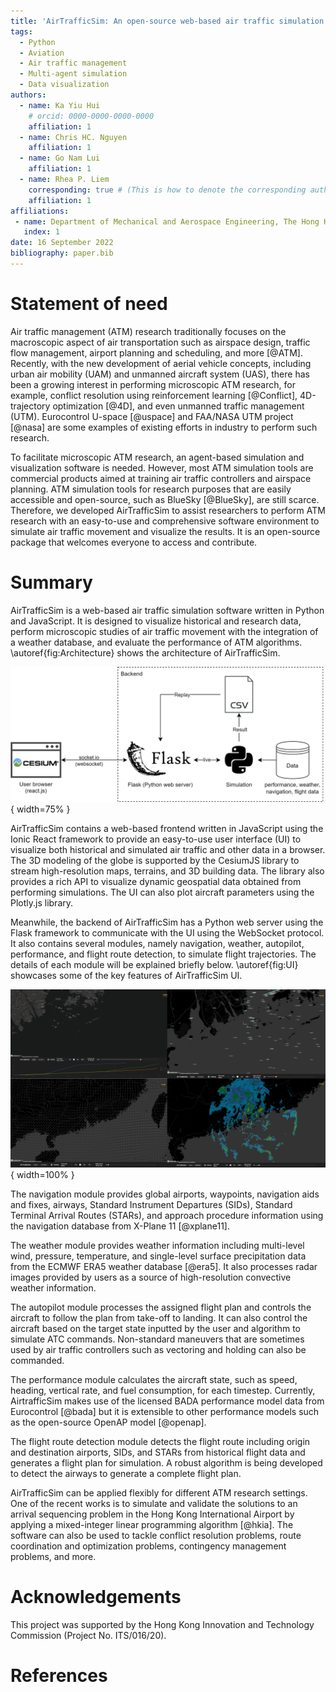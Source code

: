 ```yaml
---
title: 'AirTrafficSim: An open-source web-based air traffic simulation platform.'
tags:
  - Python
  - Aviation
  - Air traffic management
  - Multi-agent simulation
  - Data visualization
authors:
  - name: Ka Yiu Hui
    # orcid: 0000-0000-0000-0000
    affiliation: 1
  - name: Chris HC. Nguyen
    affiliation: 1
  - name: Go Nam Lui
    affiliation: 1
  - name: Rhea P. Liem
    corresponding: true # (This is how to denote the corresponding author)
    affiliation: 1
affiliations:
 - name: Department of Mechanical and Aerospace Engineering, The Hong Kong University of Science and Technology, Hong Kong SAR
   index: 1
date: 16 September 2022
bibliography: paper.bib
---
```


# Statement of need

Air traffic management (ATM) research traditionally focuses on the macroscopic aspect of air transportation such as airspace design, traffic flow management, airport planning and scheduling, and more [@ATM]. Recently, with the new development of aerial vehicle concepts, including urban air mobility (UAM) and unmanned aircraft system (UAS), there has been a growing interest in performing microscopic ATM research, for example, conflict resolution using reinforcement learning [@Conflict], 4D-trajectory optimization [@4D], and even unmanned traffic management (UTM). Eurocontrol U-space [@uspace] and FAA/NASA UTM project [@nasa] are some examples of existing efforts in industry to perform such research. 

To facilitate microscopic ATM research, an agent-based simulation and visualization software is needed. However, most ATM simulation tools are commercial products aimed at training air traffic controllers and airspace planning. ATM simulation tools for research purposes that are easily accessible and open-source, such as BlueSky [@BlueSky], are still scarce. Therefore, we developed AirTrafficSim to assist researchers to perform ATM research with an easy-to-use and comprehensive software environment to simulate air traffic movement and visualize the results. It is an open-source package that welcomes everyone to access and contribute.

# Summary

AirTrafficSim is a web-based air traffic simulation software written in Python and JavaScript. It is designed to visualize historical and research data, perform microscopic studies of air traffic movement with the integration of a weather database, and evaluate the performance of ATM algorithms. \autoref{fig:Architecture} shows the architecture of AirTrafficSim.

![Architecture of AirTrafficSim.\label{fig:Architecture}](figures/Architecture.png){ width=75% }

AirTrafficSim contains a web-based frontend written in JavaScript using the Ionic React framework to provide an easy-to-use user interface (UI) to visualize both historical and simulated air traffic and other data in a browser. The 3D modeling of the globe is supported by the CesiumJS library to stream high-resolution maps, terrains, and 3D building data. The library also provides a rich API to visualize dynamic geospatial data obtained from performing simulations. The UI can also plot aircraft parameters using the Plotly.js library. 

Meanwhile, the backend of AirTrafficSim has a Python web server using the Flask framework to communicate with the UI using the WebSocket protocol. It also contains several modules, namely navigation, weather, autopilot, performance, and flight route detection, to simulate flight trajectories. The details of each module will be explained briefly below. \autoref{fig:UI} showcases some of the key features of AirTrafficSim UI.

![UI of AirTrafficSim showcasing different features. (Upper left: Fuel consumption of simulated flight. Upper right: Navigation waypoints. Lower left: ECMWF ERA5 Wind data. Lower right: 256km weather radar image from the Hong Kong Observatory (HKO).)\label{fig:UI}](figures/UI.png){ width=100% }

The navigation module provides global airports, waypoints, navigation aids and fixes, airways, Standard Instrument Departures (SIDs), Standard Terminal Arrival Routes (STARs), and approach procedure information using the navigation database from X-Plane 11 [@xplane11]. 

The weather module provides weather information including multi-level wind, pressure, temperature, and single-level surface precipitation data from the ECMWF ERA5 weather database [@era5]. It also processes radar images provided by users as a source of high-resolution convective weather information.

The autopilot module processes the assigned flight plan and controls the aircraft to follow the plan from take-off to landing. It can also control the aircraft based on the target state inputted by the user and algorithm to simulate ATC commands. Non-standard maneuvers that are sometimes used by air traffic controllers such as vectoring and holding can also be commanded.

The performance module calculates the aircraft state, such as speed, heading, vertical rate, and fuel consumption, for each timestep. Currently, AirtrafficSim makes use of the licensed BADA performance model data from Eurocontrol [@bada] but it is extensible to other performance models such as the open-source OpenAP model [@openap].

The flight route detection module detects the flight route including origin and destination airports, SIDs, and STARs from historical flight data and generates a flight plan for simulation. A robust algorithm is being developed to detect the airways to generate a complete flight plan.

AirTrafficSim can be applied flexibly for different ATM research settings. One of the recent works is to simulate and validate the solutions to an arrival sequencing problem in the Hong Kong International Airport by applying a mixed-integer linear programming algorithm [@hkia]. The software can also be used to tackle conflict resolution problems, route coordination and optimization problems, contingency management problems, and more.

# Acknowledgements

This project was supported by the Hong Kong Innovation and Technology Commission (Project No. ITS/016/20).

# References